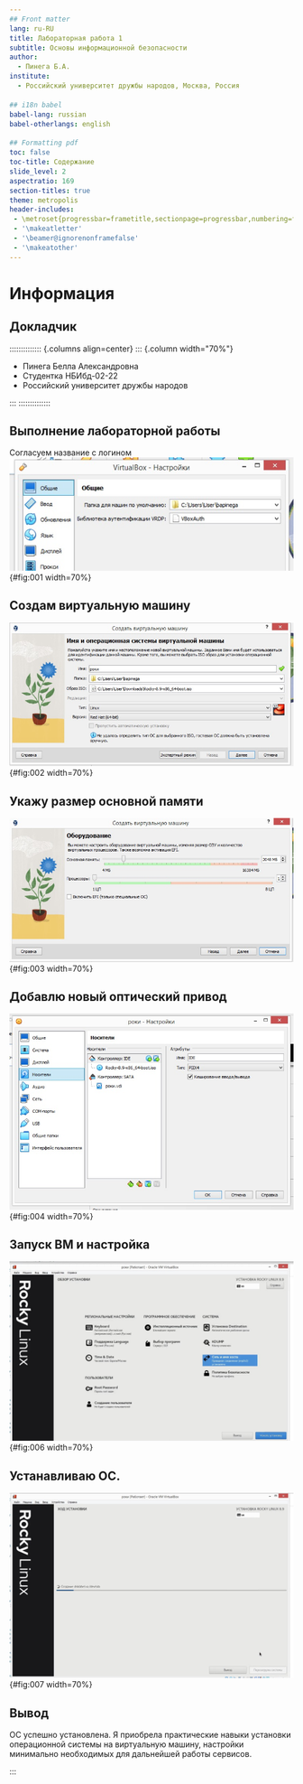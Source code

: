```yaml
---
## Front matter
lang: ru-RU
title: Лабораторная работа 1
subtitle: Основы информационной безопасности
author:
  - Пинега Б.А.
institute:
  - Российский университет дружбы народов, Москва, Россия

## i18n babel
babel-lang: russian
babel-otherlangs: english

## Formatting pdf
toc: false
toc-title: Содержание
slide_level: 2
aspectratio: 169
section-titles: true
theme: metropolis
header-includes:
 - \metroset{progressbar=frametitle,sectionpage=progressbar,numbering=fraction}
 - '\makeatletter'
 - '\beamer@ignorenonframefalse'
 - '\makeatother'
---
```


# Информация

## Докладчик

:::::::::::::: {.columns align=center}
::: {.column width="70%"}

  * Пинега Белла Александровна
  * Студентка НБИбд-02-22
  * Российский университет дружбы народов

:::
::::::::::::::

## Выполнение лабораторной работы
Согласуем название с логином 
![рис 1](image/1.jpg){#fig:001 width=70%}
## Создам виртуальную машину 
![рис 2](image/2.jpg){#fig:002 width=70%}
## Укажу размер основной памяти
![рис 3](image/3.jpg){#fig:003 width=70%}
## Добавлю новый оптический привод
![рис 4](image/4.jpg){#fig:004 width=70%}
## Запуск ВМ и настройка
![рис 6](image/6.jpg){#fig:006 width=70%}
## Устанавливаю ОС.
![рис 7](image/7.jpg){#fig:007 width=70%}

## Вывод

ОС успешно установлена. Я приобрела практические навыки установки операционной системы на виртуальную машину, настройки минимально необходимых для дальнейшей работы сервисов.

::: 

